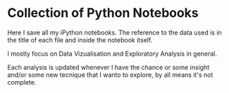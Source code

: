 # Collection of Python Notebooks

Here I save all my iPython notebooks. The reference to the data used is in the title of each file and inside the notebook itself.

I mostly focus on Data Vizualisation and Exploratory Analysis in general.

Each analysis is updated whenever I have the chance or some insight and/or some new tecnique that I wanto to explore, by all means it's not complete.



